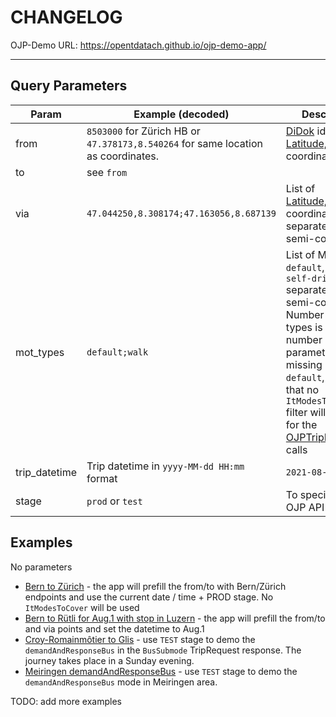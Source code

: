 # CHANGELOG 

OJP-Demo URL: https://opentdatach.github.io/ojp-demo-app/

---- 

## Query Parameters

| Param  | Example (decoded) | Description |
|--|--|--|
|from| `8503000` for Zürich HB or `47.378173,8.540264` for same location as coordinates.|[DiDok](https://opentransportdata.swiss/de/dataset/didok) id or [Latitude,Longitude](https://developers.google.com/maps/documentation/javascript/reference/coordinates) coordinates |
|to|see `from`| |
|via| `47.044250,8.308174;47.163056,8.687139` | List of [Latitude,Longitude](https://developers.google.com/maps/documentation/javascript/reference/coordinates) coordinates separated by semi-colon `;`. |
|mot_types | `default;walk` | List of MOT types: `default`, `walk`, `self-drive-car` separated by semi-colon `;`. Number of MOT types is equal with number of via parameters + 1 . If missing it will use `default`, meaning that no `ItModesToCover` filter will be used for the [OJPTripRequest](https://opentransportdata.swiss/de/cookbook/ojptriprequest/) calls |
|trip_datetime| Trip datetime in `yyyy-MM-dd HH:mm` format | `2021-08-01 10:00` |
|stage| `prod` or `test` | To specify the OJP API backend |

## Examples

No parameters 

- [Bern to Zürich](https://opentdatach.github.io/ojp-demo-app/) - the app will prefill the from/to with Bern/Zürich endpoints and use the current date / time + PROD stage. No `ItModesToCover` will be used 
- [Bern to Rütli for Aug.1 with stop in Luzern](https://opentdatach.github.io/ojp-demo-app/?from=46.941621%2C7.462849&to=8508471&via=47.050180%2C8.310180&mot_types=default%3Bdefault&trip_datetime=2021-08-01+10%3A00&stage=prod) - the app will prefill the from/to and via points and set the datetime to Aug.1
- [Croy-Romainmôtier to Glis](https://opentdatach.github.io/ojp-demo-app/?from=46.673066%2C6.462309&to=46.311076%2C7.977560&mot_types=default&trip_datetime=2021-07-25+17%3A45&stage=test) - use `TEST` stage to demo the `demandAndResponseBus` in the `BusSubmode` TripRequest response. The journey takes place in a Sunday evening.
- [Meiringen demandAndResponseBus](https://opentdatach.github.io/ojp-demo-app/?from=46.691000%2C8.223430&to=46.726650%2C8.222980&stage=test) - use `TEST` stage to demo the `demandAndResponseBus` mode in Meiringen area.

TODO: add more examples

